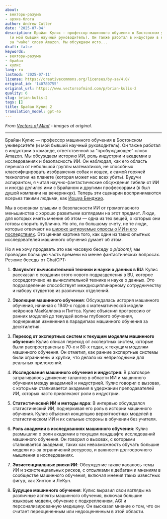 ```yaml
---
about:
- векторы-разума
- архив-блога
author: Andrew Cutler
date: '2025-07-04'
description: Брайан Кулис — профессор машинного обучения в Бостонском университете
  (и мой бывший научный руководитель). Он также работал в индустрии в команде, ответственной
  за "wake" слово Amazon. Мы обсуждаем исто...
draft: false
keywords:
- векторы-разума
- брайан
- кулис
lang: ru
lastmod: '2025-07-11'
license: https://creativecommons.org/licenses/by-sa/4.0/
original_id: '140789755'
original_url: https://www.vectorsofmind.com/p/brian-kulis-2
quality: 6
slug: brian-kulis-2
tags: []
title: Брайан Кулис 2
translation_model: gpt-4o
---
```


*From [Vectors of Mind](https://www.vectorsofmind.com/p/brian-kulis-2) - images at original.*

---

Брайан Кулис — профессор машинного обучения в Бостонском университете (и мой бывший научный руководитель). Он также работал в индустрии в команде, ответственной за "пробуждающее" слово Amazon. Мы обсуждаем историю ИИ, роль индустрии и академии в исследованиях и безопасность ИИ. Он наблюдал, как его область перешла от небольшой группы математиков, не способных классифицировать изображения собак и кошек, к самой горячей технологии на планете (которая может нас всех убить). Будучи аспирантом, я читал научно-фантастические обсуждения гибели от ИИ и иногда делился ими с Брайаном и другими профессорами (я был душой компании на вечеринках). Теперь эти сценарии воспринимаются всерьез такими людьми, как [Йошуа Бенджио](https://yoshuabengio.org/2023/05/22/how-rogue-ais-may-arise/).

Мы в основном слышим о безопасности ИИ от громогласного меньшинства с хорошо развитыми взглядами на этот предмет. Люди, для которых иметь мнение об этом — одна из тех вещей, о которых они готовы спорить публично. Но это, по большому счету, не те люди, которые отвечают на [широко цитируемые опросы о ИИ и его последствиях](https://aiimpacts.org/what-do-ml-researchers-think-about-ai-in-2022/). Это ценная картина того, как один из таких опытных исследователей машинного обучения думает об этом.

Но я не хочу продавать это как часовую беседу о _p(doom)_; мы проводим большую часть времени на менее фантастических вопросах. Резюме беседы от ChatGPT:

1. **Факультет вычислительной техники и науки о данных в BU**: Кулис рассказал о создании этого нового подразделения в BU, которое сосредоточено на вычислительной технике и науке о данных. Это подразделение способствует междисциплинарному сотрудничеству и набору студентов из различных отделений.

2. **Эволюция машинного обучения**: Обсуждалась история машинного обучения, начиная с 1940-х годов с математической модели нейронов МакКаллока и Питтса. Кулис объяснил прогрессию от ранних моделей до текущей волны глубокого обучения, подчеркивая изменения в парадигмах машинного обучения за десятилетия.

3. **Переход от экспертных систем к текущим моделям машинного обучения**: Кулис описал переход от экспертных систем, которые были распространены в 70-х и 80-х годах, к текущим моделям машинного обучения. Он отметил, как ранние экспертные системы были ограничены и хрупки, что делало их непригодными для реальных приложений.

4. **Исследования машинного обучения и индустрия**: В разговоре затрагивалось движение талантов в области ИИ и машинного обучения между академией и индустрией. Кулис говорил о вызовах, с которыми сталкивается академия в удержании преподавателей ИИ, которых часто привлекают роли в индустрии.

5. **Статистический ИИ и методы ядра**: В интервью обсуждался статистический ИИ, подчеркивая его роль в истории машинного обучения. Кулис объяснил концепцию вероятностных моделей в статистическом ИИ и их сильные стороны в обучении без учителя.

6. **Роль академии в исследованиях машинного обучения**: Кулис размышлял о роли академии в текущем ландшафте исследований машинного обучения. Он говорил о вызовах, с которыми сталкивается академия, таких как невозможность обучать большие модели из-за ограничений ресурсов, и важности долгосрочного мышления в исследованиях.

7. **Экзистенциальные риски ИИ**: Обсуждение также касалось темы ИИ и экзистенциальных рисков, с отсылками к дебатам и мнениям в сообществе машинного обучения, включая мнения таких известных фигур, как Хинтон и ЛеКун.

8. **Будущее машинного обучения**: Кулис выразил свои взгляды на различные аспекты машинного обучения, включая большие языковые модели, обучение с подкреплением, AGI и персонализированную медицину. Он высказал мнение о том, что он считает переоцененным или недооцененным в этой области.